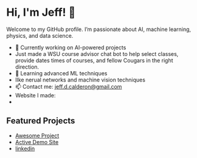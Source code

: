# Hi, I'm Jeff! 👋

Welcome to my GitHub profile. I’m passionate about AI, machine learning, physics, and data science.

- 🔭 Currently working on AI-powered projects
- Just made a WSU course advisor chat bot to help select classes, provide dates times of courses, and fellow Cougars in the right direction.
- 🌱 Learning advanced ML techniques
- lIke nerual networks and machine vision techniques
- 📫 Contact me: [jeff.d.calderon@gmail.com](mailto:jeff.d.calderon@gmail.com)
- Website I made:
- 

## Featured Projects
- [Awesome Project](https://github.com/aggressor-FZX/awesome-project)
- [Active Demo Site](https://www.cogitometric.org/)
- [linkedin](https://www.linkedin.com/in/jeffdcalderon/)
